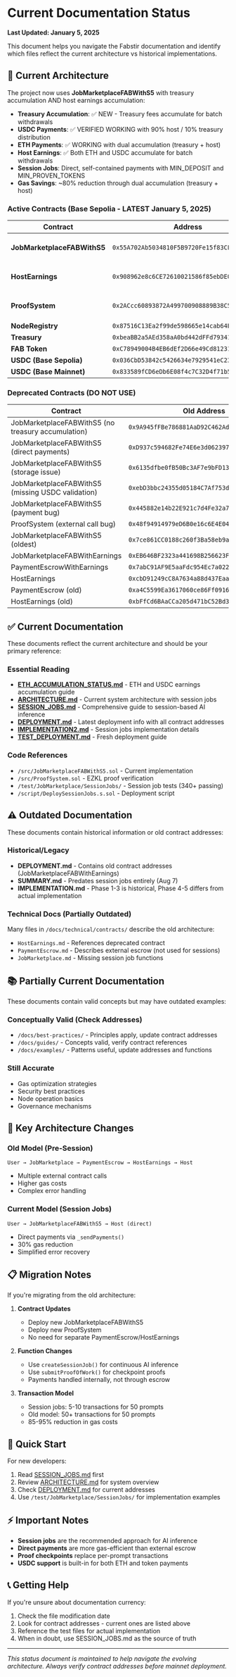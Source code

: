 # Current Documentation Status

**Last Updated: January 5, 2025**

This document helps you navigate the Fabstir documentation and identify which files reflect the current architecture vs historical implementations.

## 🚀 Current Architecture

The project now uses **JobMarketplaceFABWithS5** with treasury accumulation AND host earnings accumulation:
- **Treasury Accumulation**: ✅ NEW - Treasury fees accumulate for batch withdrawals
- **USDC Payments**: ✅ VERIFIED WORKING with 90% host / 10% treasury distribution
- **ETH Payments**: ✅ WORKING with dual accumulation (treasury + host)
- **Host Earnings**: ✅ Both ETH and USDC accumulate for batch withdrawals
- **Session Jobs**: Direct, self-contained payments with MIN_DEPOSIT and MIN_PROVEN_TOKENS
- **Gas Savings**: ~80% reduction through dual accumulation (treasury + host)

### Active Contracts (Base Sepolia - LATEST January 5, 2025)

| Contract | Address | Status |
|----------|---------|--------|
| **JobMarketplaceFABWithS5** | `0x55A702Ab5034810F5B9720Fe15f83CFcf914F56b` | ✅ TREASURY + HOST ACCUMULATION |
| **HostEarnings** | `0x908962e8c6CE72610021586f85ebDE09aAc97776` | ✅ ACCUMULATION WORKING |
| **ProofSystem** | `0x2ACcc60893872A499700908889B38C5420CBcFD1` | ✅ FIXED INTERNAL VERIFICATION |
| **NodeRegistry** | `0x87516C13Ea2f99de598665e14cab64E191A0f8c4` | ✅ CURRENT |
| **Treasury** | `0xbeaBB2a5AEd358aA0bd442dFFd793411519Bdc11` | ✅ CURRENT |
| **FAB Token** | `0xC78949004B4EB6dEf2D66e49Cd81231472612D62` | ✅ STABLE |
| **USDC (Base Sepolia)** | `0x036CbD53842c5426634e7929541eC2318f3dCF7e` | ✅ STABLE |
| **USDC (Base Mainnet)** | `0x833589fCD6eDb6E08f4c7C32D4f71b54bdA02913` | ✅ STABLE |

### Deprecated Contracts (DO NOT USE)

| Contract | Old Address | Issue |
|----------|-------------|-------|
| JobMarketplaceFABWithS5 (no treasury accumulation) | `0x9A945fFBe786881AaD92C462Ad0bd8aC177A8069` | Treasury direct transfer, no accumulation |
| JobMarketplaceFABWithS5 (direct payments) | `0xD937c594682Fe74E6e3d06239719805C04BE804A` | Higher gas costs, no accumulation |
| JobMarketplaceFABWithS5 (storage issue) | `0x6135dfbe0fB50Bc3AF7e9bFD137c5b10ce6D5Dd4` | Job struct storage problem |
| JobMarketplaceFABWithS5 (missing USDC validation) | `0xebD3bbc24355d05184C7Af753d9d631E2b3aAF7A` | No host validation for USDC |
| JobMarketplaceFABWithS5 (payment bug) | `0x445882e14b22E921c7d4Fe32a7736a32197578AF` | transfer() fails silently |
| ProofSystem (external call bug) | `0x48f94914979eD6B0e16c6E4E04Bfa8a8041DcF1D` | Incorrect external call |
| JobMarketplaceFABWithS5 (oldest) | `0x7ce861CC0188c260f3Ba58eb9a4d33e17Eb62304` | No session support |
| JobMarketplaceFABWithEarnings | `0xEB646BF2323a441698B256623F858c8787d70f9F` | JobMarketplaceFABWithS5 |
| PaymentEscrowWithEarnings | `0x7abC91AF9E5aaFdc954Ec7a02238d0796Bbf9a3C` | Internal payments |
| HostEarnings | `0xcbD91249cC8A7634a88d437Eaa083496C459Ef4E` | Direct transfers |
| PaymentEscrow (old) | `0xa4C5599Ea3617060ce86Ff0916409e1fb4a0d2c6` | Internal payments |
| HostEarnings (old) | `0xbFfCd6BAaCCa205d471bC52Bd37e1957B1A43d4a` | Direct transfers |

## ✅ Current Documentation

These documents reflect the current architecture and should be your primary reference:

### Essential Reading
- **[ETH_ACCUMULATION_STATUS.md](./ETH_ACCUMULATION_STATUS.md)** - ETH and USDC earnings accumulation guide
- **[ARCHITECTURE.md](./ARCHITECTURE.md)** - Current system architecture with session jobs
- **[SESSION_JOBS.md](./SESSION_JOBS.md)** - Comprehensive guide to session-based AI inference
- **[DEPLOYMENT.md](./DEPLOYMENT.md)** - Latest deployment info with all contract addresses
- **[IMPLEMENTATION2.md](./IMPLEMENTATION2.md)** - Session jobs implementation details
- **[TEST_DEPLOYMENT.md](./TEST_DEPLOYMENT.md)** - Fresh deployment guide

### Code References
- `/src/JobMarketplaceFABWithS5.sol` - Current implementation
- `/src/ProofSystem.sol` - EZKL proof verification
- `/test/JobMarketplace/SessionJobs/` - Session job tests (340+ passing)
- `/script/DeploySessionJobs.s.sol` - Deployment script

## ⚠️ Outdated Documentation

These documents contain historical information or old contract addresses:

### Historical/Legacy
- **DEPLOYMENT.md** - Contains old contract addresses (JobMarketplaceFABWithEarnings)
- **SUMMARY.md** - Predates session jobs entirely (Aug 7)
- **IMPLEMENTATION.md** - Phase 1-3 is historical, Phase 4-5 differs from actual implementation

### Technical Docs (Partially Outdated)
Many files in `/docs/technical/contracts/` describe the old architecture:
- `HostEarnings.md` - References deprecated contract
- `PaymentEscrow.md` - Describes external escrow (not used for sessions)
- `JobMarketplace.md` - Missing session job functions

## 📚 Partially Current Documentation

These documents contain valid concepts but may have outdated examples:

### Conceptually Valid (Check Addresses)
- `/docs/best-practices/` - Principles apply, update contract addresses
- `/docs/guides/` - Concepts valid, verify contract references
- `/docs/examples/` - Patterns useful, update addresses and functions

### Still Accurate
- Gas optimization strategies
- Security best practices
- Node operation basics
- Governance mechanisms

## 🔄 Key Architecture Changes

### Old Model (Pre-Session)
```
User → JobMarketplace → PaymentEscrow → HostEarnings → Host
```
- Multiple external contract calls
- Higher gas costs
- Complex error handling

### Current Model (Session Jobs)
```
User → JobMarketplaceFABWithS5 → Host (direct)
```
- Direct payments via `_sendPayments()`
- 30% gas reduction
- Simplified error recovery

## 📋 Migration Notes

If you're migrating from the old architecture:

1. **Contract Updates**
   - Deploy new JobMarketplaceFABWithS5
   - Deploy new ProofSystem
   - No need for separate PaymentEscrow/HostEarnings

2. **Function Changes**
   - Use `createSessionJob()` for continuous AI inference
   - Use `submitProofOfWork()` for checkpoint proofs
   - Payments handled internally, not through escrow

3. **Transaction Model**
   - Session jobs: 5-10 transactions for 50 prompts
   - Old model: 50+ transactions for 50 prompts
   - 85-95% reduction in gas costs

## 🎯 Quick Start

For new developers:
1. Read [SESSION_JOBS.md](./SESSION_JOBS.md) first
2. Review [ARCHITECTURE.md](./ARCHITECTURE.md) for system overview
3. Check [DEPLOYMENT.md](./DEPLOYMENT.md) for current addresses
4. Use `/test/JobMarketplace/SessionJobs/` for implementation examples

## ⚡ Important Notes

- **Session jobs** are the recommended approach for AI inference
- **Direct payments** are more gas-efficient than external escrow
- **Proof checkpoints** replace per-prompt transactions
- **USDC support** is built-in for both ETH and token payments

## 📞 Getting Help

If you're unsure about documentation currency:
1. Check the file modification date
2. Look for contract addresses - current ones are listed above
3. Reference the test files for actual implementation
4. When in doubt, use SESSION_JOBS.md as the source of truth

---

*This status document is maintained to help navigate the evolving architecture. Always verify contract addresses before mainnet deployment.*